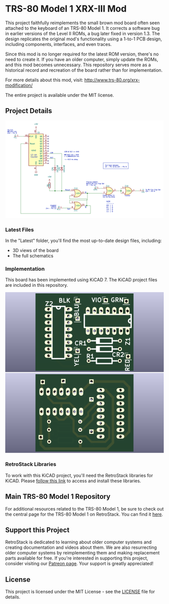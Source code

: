 # TRS-80 Model 1 XRX-III Mod

This project faithfully reimplements the small brown mod board often seen attached to the keyboard of an TRS-80 Model 1. It corrects a software bug in earlier versions of the Level II ROMs, a bug later fixed in version 1.3. The design replicates the original mod's functionality using a 1-to-1 PCB design, including components, interfaces, and even traces.

Since this mod is no longer required for the latest ROM version, there's no need to create it. If you have an older computer, simply update the ROMs, and this mod becomes unnecessary. This repository serves more as a historical record and recreation of the board rather than for implementation.

For more details about this mod, visit: http://www.trs-80.org/xrx-modification/

The entire project is available under the MIT license.

## Project Details

![Overview](/Latest/TRS80_Model_I_XRX_III_Overview.png)

### Latest Files

In the "Latest" folder, you'll find the most up-to-date design files, including:
- 3D views of the board
- The full schematics

### Implementation

This board has been implemented using KiCAD 7. The KiCAD project files are included in this repository.

![Front](/Latest/TRS80_Model_I_XRX_III_3D_Front.png)
![Back](/Latest/TRS80_Model_I_XRX_III_3D_Back.png)

### RetroStack Libraries

To work with this KiCAD project, you'll need the RetroStack libraries for KiCAD. Please [follow this link](https://www.github.com/RetroStack/KiCAD-Libraries) to access and install these libraries.

## Main TRS-80 Model 1 Repository

For additional resources related to the TRS-80 Model 1, be sure to check out the central page for the TRS-80 Model 1 on RetroStack. You can find it [here](https://www.github.com/RetroStack/TRS-80-Model-I).

## Support this Project

RetroStack is dedicated to learning about older computer systems and creating documentation and videos about them. We are also resurrecting older computer systems by reimplementing them and making replacement parts available for free. If you're interested in supporting this project, consider visiting our [Patreon page](https://www.patreon.com/RetroStack). Your support is greatly appreciated!

## License

This project is licensed under the MIT License - see the [LICENSE](LICENSE) file for details.
